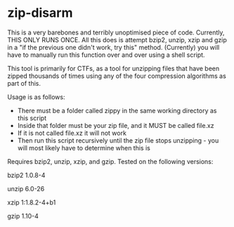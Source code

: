 # zip-disarm
This is a very barebones and terribly unoptimised piece of code.
Currently, THIS ONLY RUNS ONCE. All this does is attempt bzip2, unzip, xzip and gzip in a "if the previous one didn't work, try this" method.
(Currently) you will have to manually run this function over and over using a shell script.

This tool is primarily for CTFs, as a tool for unzipping files that have been zipped thousands of times using any of the four compression algorithms as part of this.

Usage is as follows:
- There must be a folder called zippy in the same working directory as this script
- Inside that folder must be your zip file, and it MUST be called file.xz
- If it is not called file.xz it will not work
- Then run this script recursively until the zip file stops unzipping - you will most likely have to determine when this is


Requires bzip2, unzip, xzip, and gzip.
Tested on the following versions:

bzip2 1.0.8-4

unzip 6.0-26

xzip 1:1.8.2-4+b1

gzip 1.10-4
